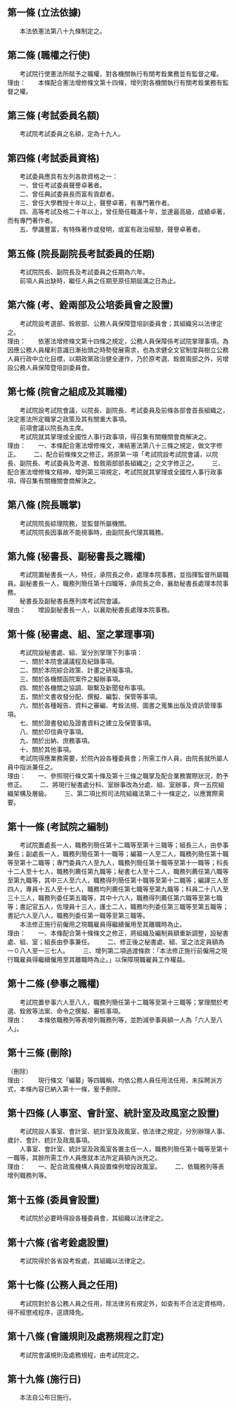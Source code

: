 第一條 (立法依據)
-----------------
　　本法依憲法第八十九條制定之。  


第二條 (職權之行使)
-------------------
　　考試院行使憲法所賦予之職權，對各機關執行有關考銓業務並有監督之權。  
理由：　　本條配合憲法增修條文第十四條，增列對各機關執行有關考銓業務有監督之權。

第三條 (考試委員名額)
---------------------
　　考試院考試委員之名額，定為十九人。  


第四條 (考試委員資格)
---------------------
　　考試委員應具有左列各款資格之一：  
　　一、曾任考試委員聲譽卓著者。  
　　二、曾任典試委員長而富有貢獻者。  
　　三、曾任大學教授十年以上，聲譽卓著，有專門著作者。  
　　四、高等考試及格二十年以上，曾任簡任職滿十年，並達最高級，成績卓著，而有專門著作者。  
　　五、學識豐富，有特殊著作或發明，或富有政治經驗，聲譽卓著者。  


第五條 (院長副院長考試委員的任期)
---------------------------------
　　考試院院長、副院長及考試委員之任期為六年。  
　　前項人員出缺時，繼任人員之任期至原任期屆滿之日為止。  


第六條 (考、銓兩部及公培委員會之設置)
-------------------------------------
　　考試院設考選部、銓敘部、公務人員保障暨培訓委員會；其組織另以法律定之。  
理由：　　依憲法增修條文第十四條之規定，公務人員保障係考試院掌理事項。為因應公務人員權利意識日漸抬頭之時勢發展需求，也為求健全文官制度與樹立公務人員行政中立化目標，以期政黨政治健全運作，乃於原考選、銓敘兩部之外，另增設公務人員保障暨培訓委員會。

第七條 (院會之組成及其職權)
---------------------------
　　考試院設考試院會議，以院長、副院長、考試委員及前條各部會首長組織之，決定憲法所定職掌之政策及其有關重大事項。  
　　前項會議以院長為主席。  
　　考試院就其掌理或全國性人事行政事項，得召集有關機關會商解決之。  
理由：　　一、本條配合憲法增修條文，凍結憲法第八十三條之規定，做文字修正。
　　二、配合前條條文之修正，將原第一項「考試院設考試院會議，以院長、副院長、考試委員及考選、銓敘兩部部長組織之」之文字修正之。
　　三、配合憲法增修條文精神，增列第三項規定，考試院就其掌理或全國性人事行政事項，得召集有關機關會商解決之。

第八條 (院長職掌)
-----------------
　　考試院院長綜理院務，並監督所屬機關。  
　　考試院院長因事故不能視事時，由副院長代理其職務。  


第九條 (秘書長、副秘書長之職權)
-------------------------------
　　考試院置秘書長一人，特任，承院長之命，處理本院事務，並指揮監督所屬職員。副秘書長一人，職務列簡任第十四職等，承院長之命，襄助秘書長處理本院事務。  
　　秘書長及副秘書長應列席考試院會議。  
理由：　　增設副秘書長一人，以襄助秘書長處理本院事務。

第十條 (秘書處、組、室之掌理事項)
---------------------------------
　　考試院設秘書處、組、室分別掌理下列事項：  
　　一、關於本院會議議程及紀錄事項。  
　　二、關於本院綜合政策、計畫之研擬事項。  
　　三、關於各機關函院案件之擬辦事項。  
　　四、關於各機關之協調、聯繫及新聞發布事項。  
　　五、關於文書收發分配、撰擬、編製、保管等事項。  
　　六、關於各種報告、資料之審編、考銓法規、圖書之蒐集出版及資訊管理事項。  
　　七、關於證書發給及證書資料之建立及保管事項。  
　　八、關於印信典守事項。  
　　九、關於出納、庶務事項。  
　　十、關於其他事項。  
　　考試院得應業務需要，於院內設各種委員會；所需工作人員，由院長就所屬人員中指派兼任之。  
理由：　　一、參照現行條文第十條及第十三條之職掌及配合業務實際狀況，酌予修正。
　　二、將現行秘書處分科、室辦事改為分處、組、室辦事，齊一五院組織架構及層級。
　　三、第二項比照司法院組織法第二十一條定之，以應實際需要。

第十一條 (考試院之編制)
-----------------------
　　考試院置處長一人，職務列簡任第十二職等至第十三職等；組長三人，由參事兼任；副處長一人，職務列簡任第十一職等；編纂一人至二人，職務列簡任第十職等至第十二職等；專門委員六人至九人，職務列簡任第十職等至第十一職等；科長十二人至十七人，職務列薦任第九職等；秘書七人至十二人，職務列薦任第八職等至第九職等，其中三人至六人，職務得列簡任第十職等至第十二職等；編譯三人至四人，專員十五人至十七人，職務均列薦任第七職等至第九職等；科員二十八人至三十三人，職務列委任第五職等，其中十六人，職務得列薦任第六職等至第七職等；書記官五人，佐理員十三人，護士二人，職務均列委任第三職等至第五職等；書記六人至八人，職務列委任第一職等至第三職等。  
　　本法修正施行前僱用之現職雇員得繼續僱用至其離職時為止。  
理由：　　一、本條配合第十條條文之修正，將組織及編制員額重新調整，設秘書處、組、室；組長由參事兼任。
　　二、修正後之秘書處、組、室之法定員額為一０八人至一三七人。
　　三、增列第二項過渡條款：「本法修正施行前僱用之現行職雇員得繼續僱用至其離職時為止。」以保障現職雇員工作權益。

第十二條 (參事之職權)
---------------------
　　考試院置參事六人至八人，職務列簡任第十二職等至第十三職等；掌理關於考選、銓敘等法案、命令之撰擬、審核事項。  
理由：　　本條依職務列等表增列職務列等，並酌減參事員額一人為「六人至八人」。

第十三條 (刪除)
---------------
（刪除）  
理由：　　現行條文「編纂」等四職稱，均依公務人員任用法任用，未採聘派方式，本條內容已納入第十一條，爰予刪除。

第十四條 (人事室、會計室、統計室及政風室之設置)
-----------------------------------------------
　　考試院設人事室、會計室、統計室及政風室，依法律之規定，分別辦理人事、歲計、會計、統計及政風事項。  
　　人事室、會計室、統計室及政風室各置主任一人，職務列簡任第十職等至第十一職等，其餘所需工作人員應就本法所定員額內派充之。  
理由：　　一、配合政風機構人員設置條例增設政風室。
　　二、依職務列等表增列職務列等。

第十五條 (委員會設置)
---------------------
　　考試院於必要時得設各種委員會，其組織以法律定之。  


第十六條 (省考銓處設置)
-----------------------
　　考試院得於各省設考銓處，其組織以法律定之。  


第十七條 (公務人員之任用)
-------------------------
　　考試院對於各公務人員之任用，除法律另有規定外，如查有不合法定資格時，得不經懲戒程序，逕請降免。  


第十八條 (會議規則及處務規程之訂定)
-----------------------------------
　　考試院會議規則及處務規程，由考試院定之。  


第十九條 (施行日)
-----------------
　　本法自公布日施行。